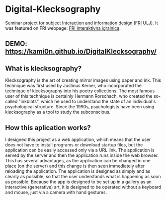 # Digital-Klecksography
Seminar project for subject [Interaction and information design (FRI ULJ)](https://www.fri.uni-lj.si/en/course/63527).
It was featured on FRI webpage: [FRI Interaktivna igralnica](https://www.fri.uni-lj.si/sl/interaktivna-igralnica).

## DEMO: https://kami0n.github.io/DigitalKlecksography/

## What is klecksography?
Klecksography is the art of creating mirror images using paper and ink. This technique was first used by Justinus Kerner, who incorporated the technique of klecksography into his poetry collections. The most famous user of this technique is certainly Hermann Rorschach, who created the so-called "inkblots", which he used to understand the state of an individual's psychological structure. Since the 1990s, psychologists have been using klecksography as a tool to study the subconscious.

## How this aplication works?
I designed this project as a web application, which means that the user does not have to install programs or download startup files, but the application can be easily accessed only via a URL link. The application is served by the server and then the application runs inside the web browser. This has several advantages, as the application can be changed in one place (on the server) and this change is then seen immediately after reloading the application. The application is designed as simply and as clearly as possible, so that the user understands what is happening as soon as possible. Because the app is designed to be set up in a gallery as an interactive (generative) art, it is designed to be operated without a keyboard and mouse, just via a camera with hand gestures.
